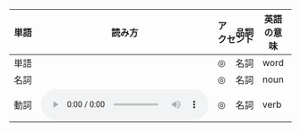 | <ruby><span>単語</span><rt data-rt="たんご"></rt></ruby> | 読み方                                                       | <ruby><span>アクセント</span><rt data-rt="あくせんと"></rt></ruby> | <ruby><span>品詞</span><rt data-rt="ひんし"></rt></ruby> | <ruby><span>英語</span><rt data-rt="えいご"></rt></ruby>の意味 | <ruby><span>中国語</span><rt data-rt="ちゅうごくご"></rt></ruby>の<ruby><span>意味</span><rt data-rt="いみ"></rt></ruby> |
| -------------------------------------------------------- | ------------------------------------------------------------ | ------------------------------------------------------------ | -------------------------------------------------------- | ------------------------------------------------------------ | ------------------------------------------------------------ |
| 単語                                                     |                                                              | ◎                                                            | <ruby><span>名詞</span><rt data-rt="めいし"></rt></ruby> | word                                                         | 单词                                                         |
| <ruby><span>名詞</span><rt data-rt="めいし"></rt></ruby> |                                                              | ◎                                                            | 名詞                                                     | noun                                                         | 名词                                                         |
| <ruby><span>動詞</span><rt data-rt="どうし"></rt></ruby> | <audio controls src="https://github.com/zhengyuefeng/assets/audio/001/動詞.mp3"></audio> | ◎                                                            | 名詞                                                     | verb                                                         | 动词                                                         |

